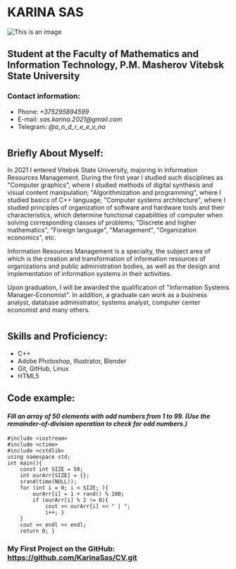 # **KARINA SAS**
![This is an image](https://sun9-70.userapi.com/s/v1/if2/0ZjiOEcTTyF7BmIWDY-ArLm5Klx3gwOcFiMEaqMVBra77eUzOlsUKIEEaktdjVEZnbJN_CKxc_xcMWSHz7SLPVq2.jpg?size=1440x1920&quality=96&type=album)
## **Student at the Faculty of Mathematics and Information Technology, P.M. Masherov Vitebsk State University**
### **Contact information:**
- Phone: _+375295894599_
- E-mail: _sas.karina.2021@gmail.com_
- Telegram: _@a_n_d_r_e_e_v_na_
#
## **Briefly About Myself:**
In 2021 I entered Vitebsk State University, majoring in Information Resources Management. During the first year I studied such disciplines as "Computer graphics", where I studied methods of digital synthesis and visual content manipulation; "Algorithmization and programming", where I studied basics of C++ language; "Computer systems architecture", where I studied principles of organization of software and hardware tools and their characteristics, which determine functional capabilities of computer when solving corresponding classes of problems; "Discrete and higher mathematics", "Foreign language", "Management", "Organization economics", etc. 

Information Resources Management is a specialty, the subject area of which is the creation and transformation of information resources of organizations and public administration bodies, as well as the design and implementation of information systems in their activities. 

Upon graduation, I will be awarded the qualification of "Information Systems Manager-Economist". In addition, a graduate can work as a business analyst, database administrator, systems analyst, computer center economist and many others. 
#
## **Skills and Proficiency:**
* C++
* Adobe Photoshop, Illustrator, Blender
* Git, GitHub, Linux
* HTML5 
## **Code example:**
#### ***Fill an array of 50 elements with odd numbers from 1 to 99. (Use the remainder-of-division operation to check for odd numbers.)***
```
#include <iostream>
#include <ctime>
#include <cstdlib>
using namespace std;
int main(){
	const int SIZE = 50;
    int ourArr[SIZE] = {};
    srand(time(NULL));
    for (int i = 0; i < SIZE; ){
		ourArr[i] = 1 + rand() % 100;
		if (ourArr[i] % 2 != 0){
			cout << ourArr[i] << " | ";
			i++; }
	}
	cout << endl << endl;
	return 0; }
```
### **My First Project on the GitHub: https://github.com/KarinaSas/CV.git**
